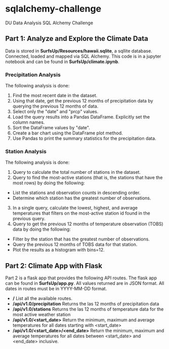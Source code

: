 # sqlalchemy-challenge
DU Data Analysis SQL Alchemy Challenge

## Part 1: Analyze and Explore the Climate Data
Data is stored in **SurfsUp/Resources/hawaii.sqlite**, a sqllite database. Connected, loaded and mapped via SQL Alchemy. This code is in a jupyter notebook and can be found in **SurfsUp/climate.ipynb**.

### Precipitation Analysis
The following analysis is done:
1. Find the most recent date in the dataset.
2. Using that date, get the previous 12 months of precipitation data by querying the previous 12 months of data.
3. Select only the "date" and "prcp" values.
4. Load the query results into a Pandas DataFrame. Explicitly set the column names.
5. Sort the DataFrame values by "date".
6. Create a bar chart using the DataFrame plot method.
7. Use Pandas to print the summary statistics for the precipitation data.

### Station Analysis
The following analysis is done:
1. Query to calculate the total number of stations in the dataset.
2. Query to find the most-active stations (that is, the stations that have the most rows) by doing the following:
* List the stations and observation counts in descending order.
* Determine which station has the greatest number of observations.
3. In a single query, calculate the lowest, highest, and average temperatures that filters on the most-active station id found in the previous query.
4. Query to get the previous 12 months of temperature observation (TOBS) data by doing the following:
* Filter by the station that has the greatest number of observations.
* Query the previous 12 months of TOBS data for that station.
* Plot the results as a histogram with bins=12.

## Part 2: Climate App with Flask
Part 2 is a flask app that provides the following API routes. The flask app can be found in **SurfsUp/app.py**. All values returned are in JSON format. All dates in routes must be in YYYY-MM-DD format.

* **/** List all the available routes.
* **/api/v1.0/precipitation** Returns the las 12 months of precipitation data
* **/api/v1.0/stations** Returns the las 12 months of temperature data for the most active weather station
* **/api/v1.0/<start_date>** Return the minimum, maximum and average temperatures for all dates starting with <start_date>
* **/api/v1.0/<start_date>/<end_date>** Return the minimum, maximum and average temperatures for all dates between <start_date> and <end_date> inclusive.
